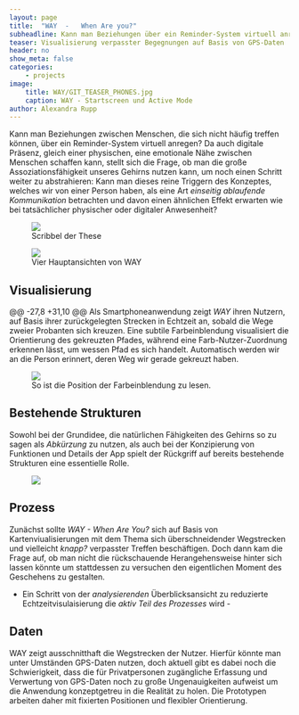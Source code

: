 ```yaml
---
layout: page
title:  "WAY  -   When Are you?"
subheadline: Kann man Beziehungen über ein Reminder-System virtuell anregen?
teaser: Visualisierung verpasster Begegnungen auf Basis von GPS-Daten
header: no
show_meta: false
categories:
    - projects
image:
    title: WAY/GIT_TEASER_PHONES.jpg
    caption: WAY - Startscreen und Active Mode
author: Alexandra Rupp
---
```

Kann man Beziehungen zwischen Menschen, die sich nicht häufig treffen können, über ein Reminder-System virtuell anregen? Da auch digitale Präsenz, gleich einer physischen, eine emotionale Nähe zwischen Menschen schaffen kann, stellt sich die Frage, ob man die große Assoziationsfähigkeit unseres Gehirns nutzen kann, um noch einen Schritt weiter zu abstrahieren:
Kann man dieses reine Triggern des Konzeptes, welches wir von einer Person haben, als eine Art *einseitig ablaufende Kommunikation* betrachten und davon einen ähnlichen Effekt erwarten wie bei tatsächlicher physischer oder digitaler Anwesenheit?
<figure>
<img src="{{ site.urlimg }}WAY/WAY_virtualConnectionKlein.jpg"/>
<figcaption>Scribbel der These</figcaption>
</figure>


<figure>
<img src="{{ site.urlimg }}/WAY/WAY_screensKlein.png"/>
<figcaption>Vier Hauptansichten von WAY</figcaption>
</figure>

## Visualisierung
@@ -27,8 +31,10 @@ Als Smartphoneanwendung zeigt *WAY* ihren Nutzern, auf Basis ihrer zurückgelegten Strecken in Echtzeit an, sobald die Wege zweier Probanten sich kreuzen. Eine subtile Farbeinblendung visualisiert die Orientierung des gekreuzten Pfades, während eine Farb-Nutzer-Zuordnung erkennen lässt, um wessen Pfad es sich handelt. Automatisch werden wir an die Person erinnert, deren Weg wir gerade gekreuzt haben.
<figure>
  <img src="WAY/AnzeigeCasesMITTEL.png" />
  <figcaption >So ist die Position der Farbeinblendung zu lesen.</figcaption>
</figure>



## Bestehende Strukturen
Sowohl bei der Grundidee, die natürlichen Fähigkeiten des Gehirns so zu sagen als *Abkürzung* zu nutzen, als auch bei der Konzipierung von Funktionen und Details der App spielt der Rückgriff auf bereits bestehende Strukturen eine essentielle Rolle.
<figure>
<img src="{{ site.urlimg }}WAY/WAY_surfingAbilitiesKlein.jpg"/>
  <figcaption ></figcaption>
</figure>



## Prozess
Zunächst sollte *WAY - When Are You?* sich auf Basis von Kartenviualisierungen mit dem Thema sich überschneidender Wegstrecken und vielleicht *knapp?* verpasster Treffen beschäftigen. Doch dann kam die Frage auf, ob man nicht die rückschauende Herangehensweise hinter sich lassen könnte um stattdessen zu versuchen den eigentlichen Moment des Geschehens zu gestalten.
 - Ein Schritt von der *analysierenden* Überblicksansicht zu reduzierte Echtzeitvisulaisierung die *aktiv Teil des Prozesses* wird -


## Daten
WAY zeigt ausschnitthaft die Wegstrecken der Nutzer. Hierfür könnte man unter Umständen GPS-Daten nutzen, doch aktuell gibt es dabei noch die Schwierigkeit, dass die für Privatpersonen zugängliche Erfassung und Verwertung von GPS-Daten noch zu große Ungenauigkeiten aufweist um die Anwendung konzeptgetreu in die Realität zu holen.
Die Prototypen arbeiten daher mit fixierten Positionen und flexibler Orientierung.
